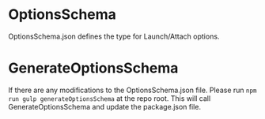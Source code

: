 # OptionsSchema
OptionsSchema.json defines the type for Launch/Attach options.

# GenerateOptionsSchema
If there are any modifications to the OptionsSchema.json file. Please run `npm run gulp generateOptionsSchema` at the repo root.
This will call GenerateOptionsSchema and update the package.json file.

